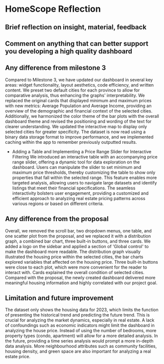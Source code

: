 # HomeScope Reflection

## Brief reflection on insight, material, feedback


## Comment on anything that can better support you developing a high quality dashboard


## Any difference from milestone 3
Compared to Milestone 3, we have updated our dashboard in several key areas: widget functionality, layout aesthetics, code efficiency, and written content. We preset two default cities for each province to allow for comparative analysis, thus enhancing the graphs' interpretability. We replaced the original cards that displayed minimum and maximum prices with new metrics: Average Population and Average Income, providing an overview of the demographic and financial context of the selected cities. Additionally, we harmonized the color theme of the bar plots with the overall dashboard theme and revised the positioning and wording of the text for clearer understanding. We updated the interactive map to display only selected cities for greater specificity. The dataset is now read using a binary data storage format to improve performance, and we implemented caching within the app to remember previously outputted results.

- Adding a Table and Implementing a Price Range Slider for Interactive Filtering
We introduced an interactive table with an accompanying price range slider, offering a dynamic tool for data exploration on the dashboard. Users can manipulate the slider to set minimum and maximum price thresholds, thereby customizing the table to show only properties that fall within the selected range. This feature enables more targeted analysis, allowing users to navigate large datasets and identify listings that meet their financial specifications. The seamless interactivity bolsters user engagement, providing a customized and efficient approach to analyzing real estate pricing patterns across various regions or based on different criteria.

## Any difference from the proposal
Overall, we removed the scroll bar, two dropdown menus, one table, and one scatter plot from the proposal, and we replaced it with a distribution graph, a combined bar chart, three built-in buttons, and three cards. We added a logo on the sidebar and applied a section of 'Global control' to make the dashboard more readable. The distribution graph visually illustrated the housing price within the selected cities, the bar charts explored variables that affected on the housing price. Three built-in buttons were close to each plot, which were more convenient for the reader to interact with. Cards explained the overall condition of selected cities. Compared with the proposal, the newly created dashboard delivered more meaningful housing information and highly correlated with our project goal. 

## Limitation and future improvement
The dataset only shows the housing data for 2023, which limits the function of presenting the historical trend and predicting the future trend. This is crucial for analyzing the market dynamics, especially in real estate. A lack of confoundings such as economic indicators might limit the dashboard in analyzing the house price. Instead of using the number of bedrooms, more property types (condo, apartment) will allow for a more detailed analysis. In the future, providing a time series analysis would prompt a more in-depth data analysis. More neighbourhood attributes such as community facilities, housing density, and green space are also important for analyzing a real estate price. 
